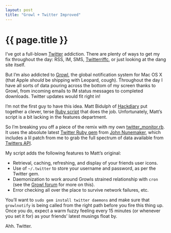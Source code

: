 ```yaml
---
layout: post
title: "Growl + Twitter Improved"
---
```


{{ page.title }}
================

I’ve got a full-blown [Twitter](http://www.twitter.com/) addiction. There are plenty of ways to get my fix throughout the day: RSS, IM, SMS, [Twitterriffc](http://iconfactory.com/software/twitterrific), or just looking at the dang site itself.

But I’m also addicted to [Growl](http://growl.info/), the global notification system for Mac OS X (that Apple *should* be shipping with Leopard, cough). Throughout the day I have all sorts of data pouring across the bottom of my screen thanks to Growl, from incoming emails to IM status messages to completed downloads. Twitter updates would fit right in!

I’m not the first guy to have this idea. Matt Bidulph of [Hackdiary](http://www.hackdiary.com/) put together a clever, terse [Ruby script](http://www.hackdiary.com/src/twitter-monitor.rb) that does the job. Unfortunately, Matt’s script is a bit lacking in the features department.

So I’m breaking you off a piece of the remix with my own [twitter\_monitor.rb](http://code.al3x.net/svn/scraps/twitter_monitor.rb). It uses the absolute latest [Twitter Ruby gem](http://twitter.rubyforge.org/) from [John Nunemaker](http://addictedtonew.com/), which includes a lil patch from me to grab the full spectrum of data available from [Twitters API](http://twitter.com/help/api).

My script adds the following features to Matt’s original:

-   Retrieval, caching, refreshing, and display of your friends user icons.
-   Use of `~/.twitter` to store your username and password, as per the Twitter gem.
-   Daemonization to work around Growls strained relationship with `cron` (see the [Growl forum](http://forums.cocoaforge.com/viewforum.php?f=6) for more on this).
-   Error checking all over the place to survive network failures, etc.

You’ll want to `sudo gem install twitter daemons` and make sure that `growlnotify` is being called from the right path before you fire this thing up. Once you do, expect a warm fuzzy feeling every 15 minutes (or whenever you set it for) as your friends’ latest musings float by.

Ahh. Twitter.
